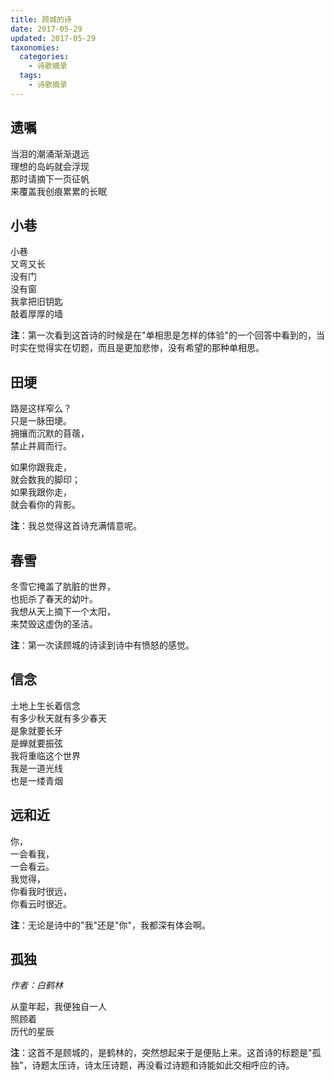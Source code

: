 ```yaml
---
title: 顾城的诗
date: 2017-05-29
updated: 2017-05-29
taxonomies:
  categories:
    - 诗歌摘录
  tags:
    - 诗歌摘录
---
```


## 遗嘱

当泪的潮涌渐渐退远  
理想的岛屿就会浮现  
那时请摘下一页征帆  
来覆盖我创痕累累的长眠  

## 小巷

小巷  
又弯又长  
没有门  
没有窗  
我拿把旧钥匙  
敲着厚厚的墙  

**注**：第一次看到这首诗的时候是在"单相思是怎样的体验"的一个回答中看到的，当时实在觉得实在切题，而且是更加悲惨，没有希望的那种单相思。

## 田埂

路是这样窄么？  
只是一脉田埂。  
拥攘而沉默的苜蓿，  
禁止并肩而行。  

如果你跟我走，  
就会数我的脚印；  
如果我跟你走，  
就会看你的背影。  

**注**：我总觉得这首诗充满情意呢。

## 春雪

冬雪它掩盖了肮脏的世界，  
也扼杀了春天的幼叶。  
我想从天上摘下一个太阳，  
来焚毁这虚伪的圣洁。  

**注**：第一次读顾城的诗读到诗中有愤怒的感觉。

## 信念

土地上生长着信念  
有多少秋天就有多少春天  
是象就要长牙  
是蝉就要振弦  
我将重临这个世界  
我是一道光线  
也是一缕青烟  

## 远和近

你，  
一会看我，  
一会看云。  
我觉得，  
你看我时很远，  
你看云时很近。  

**注**：无论是诗中的"我"还是"你"，我都深有体会啊。

## 孤独
*作者：白鹤林*

从童年起，我便独自一人  
照顾着  
历代的星辰  

**注**：这首不是顾城的，是鹤林的，突然想起来于是便贴上来。这首诗的标题是"孤独"，诗题太压诗，诗太压诗题，再没看过诗题和诗能如此交相呼应的诗。 